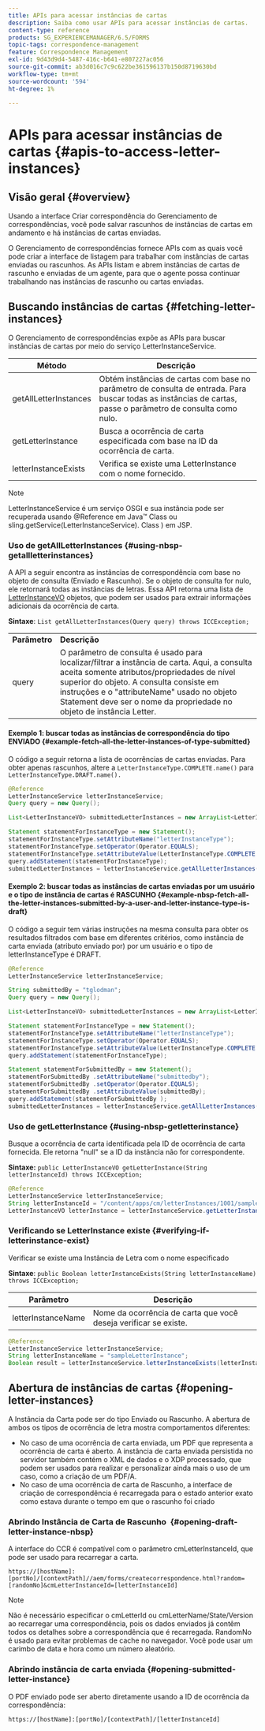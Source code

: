 ```yaml
---
title: APIs para acessar instâncias de cartas
description: Saiba como usar APIs para acessar instâncias de cartas.
content-type: reference
products: SG_EXPERIENCEMANAGER/6.5/FORMS
topic-tags: correspondence-management
feature: Correspondence Management
exl-id: 9d43d9d4-5487-416c-b641-e807227ac056
source-git-commit: ab3d016c7c9c622be361596137b150d8719630bd
workflow-type: tm+mt
source-wordcount: '594'
ht-degree: 1%

---
```


# APIs para acessar instâncias de cartas {#apis-to-access-letter-instances}

## Visão geral {#overview}

Usando a interface Criar correspondência do Gerenciamento de correspondências, você pode salvar rascunhos de instâncias de cartas em andamento e há instâncias de cartas enviadas.

O Gerenciamento de correspondências fornece APIs com as quais você pode criar a interface de listagem para trabalhar com instâncias de cartas enviadas ou rascunhos. As APIs listam e abrem instâncias de cartas de rascunho e enviadas de um agente, para que o agente possa continuar trabalhando nas instâncias de rascunho ou cartas enviadas.

## Buscando instâncias de cartas {#fetching-letter-instances}

O Gerenciamento de correspondências expõe as APIs para buscar instâncias de cartas por meio do serviço LetterInstanceService.

| Método | Descrição |
|--- |--- |
| getAllLetterInstances | Obtém instâncias de cartas com base no parâmetro de consulta de entrada. Para buscar todas as instâncias de cartas, passe o parâmetro de consulta como nulo. |
| getLetterInstance | Busca a ocorrência de carta especificada com base na ID da ocorrência de carta. |
| letterInstanceExists | Verifica se existe uma LetterInstance com o nome fornecido. |

>[!NOTE]
>
>LetterInstanceService é um serviço OSGI e sua instância pode ser recuperada usando @Reference em Java™ Class ou sling.getService(LetterInstanceService). Class ) em JSP.

### Uso de getAllLetterInstances {#using-nbsp-getallletterinstances}

A API a seguir encontra as instâncias de correspondência com base no objeto de consulta (Enviado e Rascunho). Se o objeto de consulta for nulo, ele retornará todas as instâncias de letras. Essa API retorna uma lista de [LetterInstanceVO](https://helpx.adobe.com/aem-forms/6-2/javadocs/com/adobe/icc/dbforms/obj/LetterInstanceVO.html) objetos, que podem ser usados para extrair informações adicionais da ocorrência de carta.

**Sintaxe**: `List getAllLetterInstances(Query query) throws ICCException;`

<table>
 <tbody>
  <tr>
   <td><strong>Parâmetro</strong></td>
   <td><strong>Descrição</strong></td>
  </tr>
  <tr>
   <td>query</td>
   <td>O parâmetro de consulta é usado para localizar/filtrar a instância de carta. Aqui, a consulta aceita somente atributos/propriedades de nível superior do objeto. A consulta consiste em instruções e o "attributeName" usado no objeto Statement deve ser o nome da propriedade no objeto de instância Letter.<br /> </td>
  </tr>
 </tbody>
</table>

#### Exemplo 1: buscar todas as instâncias de correspondência do tipo ENVIADO {#example-fetch-all-the-letter-instances-of-type-submitted}

O código a seguir retorna a lista de ocorrências de cartas enviadas. Para obter apenas rascunhos, altere a `LetterInstanceType.COMPLETE.name()` para `LetterInstanceType.DRAFT.name().`

```java
@Reference
LetterInstanceService letterInstanceService;
Query query = new Query();

List<LetterInstanceVO> submittedLetterInstances = new ArrayList<LetterInstanceVO>();

Statement statementForInstanceType = new Statement();
statementForInstanceType.setAttributeName("letterInstanceType");
statementForInstanceType.setOperator(Operator.EQUALS);
statementForInstanceType.setAttributeValue(LetterInstanceType.COMPLETE.name());
query.addStatement(statementForInstanceType);
submittedLetterInstances = letterInstanceService.getAllLetterInstances(query);
```

#### Exemplo 2: buscar todas as instâncias de cartas enviadas por um usuário e o tipo de instância de cartas é RASCUNHO {#example-nbsp-fetch-all-the-letter-instances-submitted-by-a-user-and-letter-instance-type-is-draft}

O código a seguir tem várias instruções na mesma consulta para obter os resultados filtrados com base em diferentes critérios, como instância de carta enviada (atributo enviado por) por um usuário e o tipo de letterInstanceType é DRAFT.

```java
@Reference
LetterInstanceService letterInstanceService;

String submittedBy = "tglodman";
Query query = new Query();

List<LetterInstanceVO> submittedLetterInstances = new ArrayList<LetterInstanceVO>();

Statement statementForInstanceType = new Statement();
statementForInstanceType.setAttributeName("letterInstanceType");
statementForInstanceType.setOperator(Operator.EQUALS);
statementForInstanceType.setAttributeValue(LetterInstanceType.COMPLETE.name());
query.addStatement(statementForInstanceType);

Statement statementForSubmittedBy = new Statement();
statementForSubmittedBy .setAttributeName("submittedby");
statementForSubmittedBy .setOperator(Operator.EQUALS);
statementForSubmittedBy .setAttributeValue(submittedBy);
query.addStatement(statementForSubmittedBy );
submittedLetterInstances = letterInstanceService.getAllLetterInstances(query);
```

### Uso de getLetterInstance {#using-nbsp-getletterinstance}

Busque a ocorrência de carta identificada pela ID de ocorrência de carta fornecida. Ele retorna &quot;null&quot; se a ID da instância não for correspondente.

**Sintaxe:** `public LetterInstanceVO getLetterInstance(String letterInstanceId) throws ICCException;`

```java
@Reference
LetterInstanceService letterInstanceService;
String letterInstanceId = "/content/apps/cm/letterInstances/1001/sampleLetterInstance";
LetterInstanceVO letterInstance = letterInstanceService.getLetterInstance(letterInstanceId );
```

### Verificando se LetterInstance existe {#verifying-if-letterinstance-exist}

Verificar se existe uma Instância de Letra com o nome especificado

**Sintaxe**: `public Boolean letterInstanceExists(String letterInstanceName) throws ICCException;`

| **Parâmetro** | **Descrição** |
|---|---|
| letterInstanceName | Nome da ocorrência de carta que você deseja verificar se existe. |

```java
@Reference
LetterInstanceService letterInstanceService;
String letterInstanceName = "sampleLetterInstance";
Boolean result = letterInstanceService.letterInstanceExists(letterInstanceName );
```

## Abertura de instâncias de cartas {#opening-letter-instances}

A Instância da Carta pode ser do tipo Enviado ou Rascunho. A abertura de ambos os tipos de ocorrência de letra mostra comportamentos diferentes:

* No caso de uma ocorrência de carta enviada, um PDF que representa a ocorrência de carta é aberto. A instância de carta enviada persistida no servidor também contém o XML de dados e o XDP processado, que podem ser usados para realizar e personalizar ainda mais o uso de um caso, como a criação de um PDF/A.
* No caso de uma ocorrência de carta de Rascunho, a interface de criação de correspondência é recarregada para o estado anterior exato como estava durante o tempo em que o rascunho foi criado

### Abrindo Instância de Carta de Rascunho  {#opening-draft-letter-instance-nbsp}

A interface do CCR é compatível com o parâmetro cmLetterInstanceId, que pode ser usado para recarregar a carta.

`https://[hostName]:[portNo]/[contextPath]//aem/forms/createcorrespondence.html?random=[randomNo]&cmLetterInstanceId=[letterInstanceId]`

>[!NOTE]
>
Não é necessário especificar o cmLetterId ou cmLetterName/State/Version ao recarregar uma correspondência, pois os dados enviados já contêm todos os detalhes sobre a correspondência que é recarregada. RandomNo é usado para evitar problemas de cache no navegador. Você pode usar um carimbo de data e hora como um número aleatório.

### Abrindo instância de carta enviada {#opening-submitted-letter-instance}

O PDF enviado pode ser aberto diretamente usando a ID de ocorrência da correspondência:

`https://[hostName]:[portNo]/[contextPath]/[letterInstanceId]`
